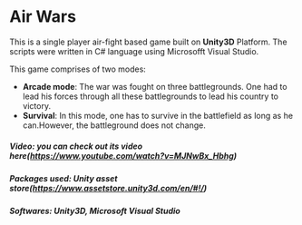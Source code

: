 # **Air Wars**
<!-- #Windows-game -->
<!-- What is this game about -->
This is a single player air-fight based game built on **Unity3D** Platform. The scripts were written in C# language using Microsofft Visual Studio.
<!-- Levels -->
This game comprises of two modes:
* **Arcade mode**: The war was fought on three battlegrounds. One had to lead his forces through all these battlegrounds to lead his country to victory.
* **Survival**: In this mode, one has to survive in the battlefield as long as he can.However, the battleground does not change.

##### **Video**: you can check out its video here(https://www.youtube.com/watch?v=MJNwBx_Hbhg) 
##### **Packages used**: Unity asset store(https://www.assetstore.unity3d.com/en/#!/)
##### **Softwares**: Unity3D, Microsoft Visual Studio
